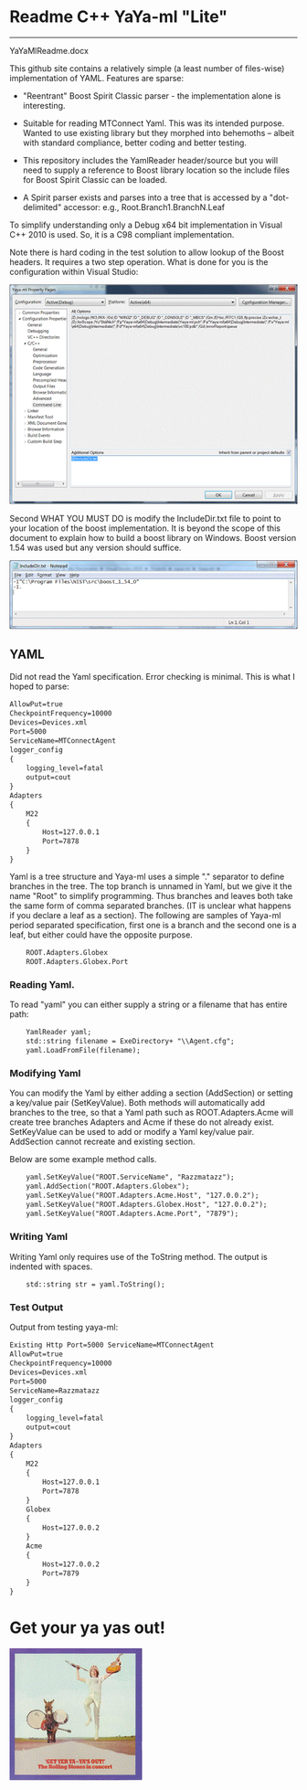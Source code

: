 
# Readme C++ YaYa-ml "Lite"
 
----

YaYaMlReadme.docx



This github site contains a relatively simple (a least number of files-wise) implementation of YAML. Features are sparse:

 - "Reentrant" Boost Spirit Classic parser  - the implementation alone is interesting.

 - Suitable for reading MTConnect Yaml.  This was its intended purpose. Wanted to use existing library but they morphed into behemoths – albeit with standard compliance, better coding and better testing.

 - This repository includes the YamlReader header/source but you will need to supply a reference to Boost library location so the include files for Boost Spirit Classic can be loaded.

 - A Spirit parser exists and parses into a tree that is accessed by a "dot-delimited" accessor:  e.g., Root.Branch1.BranchN.Leaf

To simplify understanding only a Debug x64 bit implementation in Visual C++ 2010 is used. So, it is a C98 compliant implementation. 

Note there is hard coding in the test solution to allow lookup of the Boost headers.  It requires a two step operation. What is done for you is the configuration within Visual Studio:

![Figure1](./images/YaYaMlReadme_image1.gif)


Second WHAT YOU MUST DO is modify the IncludeDir.txt file to point to your location of the boost implementation. It is beyond the scope of this document to explain how to build a boost library on Windows.  Boost version 1.54 was used but any version should suffice. 

![Figure2](./images/YaYaMlReadme_image2.gif)




## YAML

Did not read the Yaml specification. Error checking is minimal. This is what I hoped to parse:

	AllowPut=true
	CheckpointFrequency=10000
	Devices=Devices.xml
	Port=5000
	ServiceName=MTConnectAgent
	logger_config
	{
	    logging_level=fatal
	    output=cout
	}
	Adapters
	{
	    M22
	    {
	        Host=127.0.0.1
	        Port=7878
	    }
	}



Yaml is a tree structure and Yaya-ml uses a simple "." separator to define branches in the tree. The top branch is unnamed in Yaml, but we give it the name "Root" to simplify programming.  Thus branches and leaves both take the same form of comma separated branches. (IT is unclear what happens if you declare a leaf as a section). The following are samples of Yaya-ml period separated specification, first one is a branch and the second one is a leaf, but either could have the opposite purpose.

		ROOT.Adapters.Globex
		ROOT.Adapters.Globex.Port

### Reading Yaml.

To read "yaml" you can either supply a string or a filename that has entire path:

		YamlReader yaml;
		std::string filename = ExeDirectory+ "\\Agent.cfg";
		yaml.LoadFromFile(filename);





### Modifying Yaml

You can modify the Yaml by either adding a section (AddSection) or setting a key/value pair (SetKeyValue).  Both methods will automatically add branches to the tree, so that a Yaml path such as ROOT.Adapters.Acme will create tree branches Adapters and Acme if these do not already exist. SetKeyValue can be used to add or modify a Yaml key/value pair.  AddSection cannot recreate and existing section.

Below are some example method calls.

		yaml.SetKeyValue("ROOT.ServiceName", "Razzmatazz");
		yaml.AddSection("ROOT.Adapters.Globex");
		yaml.SetKeyValue("ROOT.Adapters.Acme.Host", "127.0.0.2");
		yaml.SetKeyValue("ROOT.Adapters.Globex.Host", "127.0.0.2");
		yaml.SetKeyValue("ROOT.Adapters.Acme.Port", "7879");





### Writing Yaml

Writing Yaml only requires use of the ToString method. The output is indented with spaces.

		std::string str = yaml.ToString();







### Test Output

Output from testing yaya-ml:

	Existing Http Port=5000 ServiceName=MTConnectAgent
	AllowPut=true
	CheckpointFrequency=10000
	Devices=Devices.xml
	Port=5000
	ServiceName=Razzmatazz
	logger_config
	{
	    logging_level=fatal
	    output=cout
	}
	Adapters
	{
	    M22
	    {
	        Host=127.0.0.1
	        Port=7878
	    }
	    Globex
	    {
	        Host=127.0.0.2
	    }
	    Acme
	    {
	        Host=127.0.0.2
	        Port=7879
	    }
	}





# Get your ya yas out!

![Figure3](./images/YaYaMlReadme_image3.gif)

